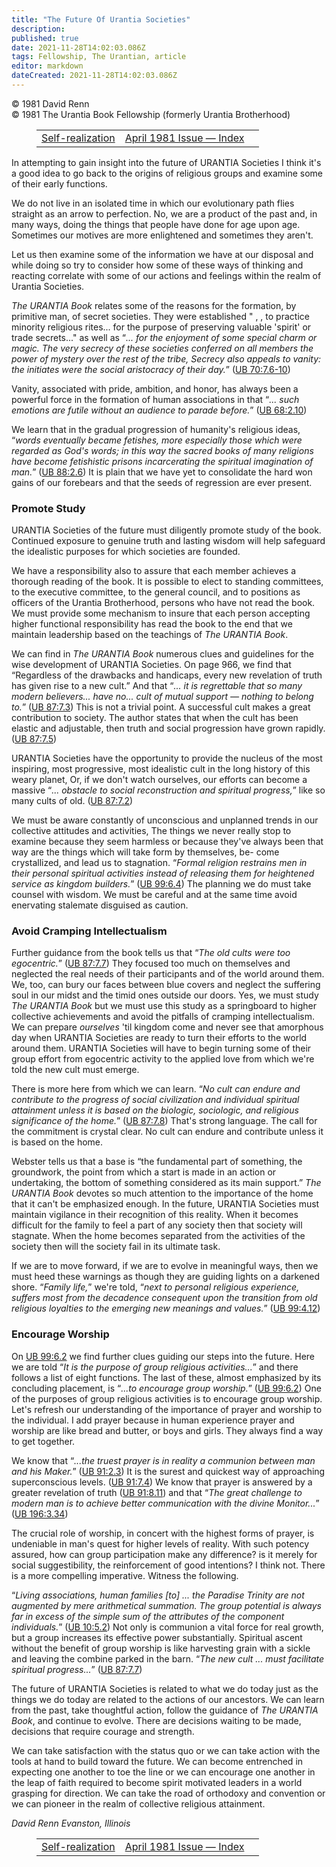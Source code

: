 ```yaml
---
title: "The Future Of Urantia Societies"
description: 
published: true
date: 2021-11-28T14:02:03.086Z
tags: Fellowship, The Urantian, article
editor: markdown
dateCreated: 2021-11-28T14:02:03.086Z
---
```


<p class="v-card v-sheet theme--light grey lighten-3 px-2">© 1981 David Renn<br>© 1981 The Urantia Book Fellowship (formerly Urantia Brotherhood)</p>
<figure class="table chapter-navigator">
  <table>
    <tbody>
      <tr>
        <td>
        <a href="/en/article/Henry_Begemann/Self_realization">
          <span class="mdi mdi-arrow-left-drop-circle"></span><span class="pl-2">Self-realization</span>
        </a>
        </td>
        <td>
        <a href="/en/index/articles_the_urantian#april-1981-issue">
          <span class="mdi mdi-book-open-variant"></span><span class="pl-2">April 1981 Issue — Index</span>
        </a>
        </td>
        <td>
        </td>
      </tr>
    </tbody>
  </table>
</figure>


In attempting to gain insight into the future of URANTIA Societies I think it's a good idea to go back to the origins of religious groups and examine some of their early functions.

We do not live in an isolated time in which our evolutionary path flies straight as an arrow to perfection. No, we are a product of the past and, in many ways, doing the things that people have done for age upon age. Sometimes our motives are more enlightened and sometimes they aren't.

Let us then examine some of the information we have at our disposal and while doing so try to consider how some of these ways of thinking and reacting correlate with some of our actions and feelings within the realm of Urantia Societies.

_The URANTIA Book_ relates some of the reasons for the formation, by primitive man, of secret societies. They were established " , , to practice minority religious rites... for the purpose of preserving valuable 'spirit' or trade secrets..." as well as “_... for the enjoyment of some special charm or magic. The very secrecy of these societies conferred on all members the power of mystery over the rest of the tribe, Secrecy also appeals to vanity: the initiates were the social aristocracy of their day._” (<a id="a39_510"></a>[UB 70:7.6-10](/en/The_Urantia_Book/70#p7_6))

Vanity, associated with pride, ambition, and honor, has always been a powerful force in the formation of human associations in that “_... such emotions are futile without an audience to parade before._” (<a id="a41_204"></a>[UB 68:2.10](/en/The_Urantia_Book/68#p2_10))

We learn that in the gradual progression of humanity's religious ideas, “_words eventually became fetishes, more especially those which were regarded as God's words; in this way the sacred books of many religions have become fetishistic prisons incarcerating the spiritual imagination of man._” (<a id="a43_296"></a>[UB 88:2.6](/en/The_Urantia_Book/88#p2_6)) It is plain that we have yet to consolidate the hard won gains of our forebears and that the seeds of regression are ever present.

### Promote Study

URANTIA Societies of the future must diligently promote study of the book. Continued exposure to genuine truth and lasting wisdom will help safeguard the idealistic purposes for which societies are founded.

We have a responsibility also to assure that each member achieves a thorough reading of the book. It is possible to elect to standing committees, to the executive committee, to the general council, and to positions as officers of the Urantia Brotherhood, persons who have not read the book. We must provide some mechanism to insure that each person accepting higher functional responsibility has read the book to the end that we maintain leadership based on the teachings of _The URANTIA Book_.

We can find in _The URANTIA Book_ numerous clues and guidelines for the wise development of URANTIA Societies. On page 966, we find that “Regardless of the drawbacks and handicaps, every new revelation of truth has given rise to a new cult.” And that “_... it is regrettable that so many modern believers... have no... cult of mutual support — nothing to belong to._” (<a id="a51_369"></a>[UB 87:7.3](/en/The_Urantia_Book/87#p7_3)) This is not a trivial point. A successful cult makes a great contribution to society. The author states that when the cult has been elastic and adjustable, then truth and social progression have grown rapidly. (<a id="a51_623"></a>[UB 87:7.5](/en/The_Urantia_Book/87#p7_5))

URANTIA Societies have the opportunity to provide the nucleus of the most inspiring, most progressive, most idealistic cult in the long history of this weary planet, Or, if we don't watch ourselves, our efforts can become a massive “_... obstacle to social reconstruction and spiritual progress,_” like so many cults of old. (<a id="a53_326"></a>[UB 87:7.2](/en/The_Urantia_Book/87#p7_2))

We must be aware constantly of unconscious and unplanned trends in our collective attitudes and activities, The things we never really stop to examine because they seem harmless or because they've always been that way are the things which will take form by themselves, be- come crystallized, and lead us to stagnation. “_Formal religion restrains men in their personal spiritual activities instead of releasing them for heightened service as kingdom builders._” (<a id="a55_463"></a>[UB 99:6.4](/en/The_Urantia_Book/99#p6_4)) The planning we do must take counsel with wisdom. We must be careful and at the same time avoid enervating stalemate disguised as caution.

### Avoid Cramping Intellectualism

Further guidance from the book tells us that “_The old cults were too egocentric._” (<a id="a59_85"></a>[UB 87:7.7](/en/The_Urantia_Book/87#p7_7)) They focused too much on themselves and neglected the real needs of their participants and of the world around them. We, too, can bury our faces between blue covers and neglect the suffering soul in our midst and the timid ones outside our doors. Yes, we must study _The URANTIA Book_ but we must use this study as a springboard to higher collective achievements and avoid the pitfalls of cramping intellectualism. We can prepare _ourselves_ 'til kingdom come and never see that amorphous day when URANTIA Societies are ready to turn their efforts to the world around them. URANTIA Societies will have to begin turning some of their group effort from egocentric activity to the applied love from which we're told the new cult must emerge.

There is more here from which we can learn. “_No cult can endure and contribute to the progress of social civilization and individual spiritual attainment unless it is based on the biologic, sociologic, and religious significance of the home._” (<a id="a61_246"></a>[UB 87:7.8](/en/The_Urantia_Book/87#p7_8)) That's strong language. The call for the commitment is crystal clear. No cult can endure and contribute unless it is based on the home.

Webster tells us that a base is “the fundamental part of something, the groundwork, the point from which a start is made in an action or undertaking, the bottom of something considered as its main support.” _The URANTIA Book_ devotes so much attention to the importance of the home that it can't be emphasized enough. In the future, URANTIA Societies must maintain vigilance in their recognition of this reality. When it becomes difficult for the family to feel a part of any society then that society will stagnate. When the home becomes separated from the activities of the society then will the society fail in its ultimate task.

If we are to move forward, if we are to evolve in meaningful ways, then we must heed these warnings as though they are guiding lights on a darkened shore. “_Family life,_” we're told, “_next to personal religious experience, suffers most from the decadence consequent upon the transition from old religious loyalties to the emerging new meanings and values._” (<a id="a65_361"></a>[UB 99:4.12](/en/The_Urantia_Book/99#p4_12))

### Encourage Worship

On <a id="a69_3"></a>[UB 99:6.2](/en/The_Urantia_Book/99#p6_2) we find further clues guiding our steps into the future. Here we are told “_It is the purpose of group religious activities..._” and there follows a list of eight functions. The last of these, almost emphasized by its concluding placement, is “_...to encourage group worship._” (<a id="a69_324"></a>[UB 99:6.2](/en/The_Urantia_Book/99#p6_2)) One of the purposes of group religious activities is to encourage group worship. Let's refresh our understanding of the importance of prayer and worship to the individual. I add prayer because in human experience prayer and worship are like bread and butter, or boys and girls. They always find a way to get together.

We know that “_...the truest prayer is in reality a communion between man and his Maker._” (<a id="a71_92"></a>[UB 91:2.3](/en/The_Urantia_Book/91#p2_3)) It is the surest and quickest way of approaching superconscious levels. (<a id="a71_208"></a>[UB 91:7.4](/en/The_Urantia_Book/91#p7_4)) We know that prayer is answered by a greater revelation of truth (<a id="a71_317"></a>[UB 91:8.11](/en/The_Urantia_Book/91#p8_11)) and that “_The great challenge to modern man is to achieve better communication with the divine Monitor..._” (<a id="a71_472"></a>[UB 196:3.34](/en/The_Urantia_Book/196#p3_34))

The crucial role of worship, in concert with the highest forms of prayer, is undeniable in man's quest for higher levels of reality. With such potency assured, how can group participation make any difference? is it merely for social suggestibility, the reinforcement of good intentions? I think not. There is a more compelling imperative. Witness the following.

“_Living associations, human families [to] ... the Paradise Trinity are not augmented by mere arithmetical summation. The group potential is always far in excess of the simple sum of the attributes of the component individuals._” (<a id="a75_231"></a>[UB 10:5.2](/en/The_Urantia_Book/10#p5_2)) Not only is communion a vital force for real growth, but a group increases its effective power substantially. Spiritual ascent without the benefit of group worship is like harvesting grain with a sickle and leaving the combine parked in the barn. “_The new cult ... must facilitate spiritual progress..._” (<a id="a75_581"></a>[UB 87:7.7](/en/The_Urantia_Book/87#p7_7))

The future of URANTIA Societies is related to what we do today just as the things we do today are related to the actions of our ancestors. We can learn from the past, take thoughtful action, follow the guidance of _The URANTIA Book_, and continue to evolve. There are decisions waiting to be made, decisions that require courage and strength.

We can take satisfaction with the status quo or we can take action with the tools at hand to build toward the future. We can become entrenched in expecting one another to toe the line or we can encourage one another in the leap of faith required to become spirit motivated leaders in a world grasping for direction. We can take the road of orthodoxy and convention or we can pioneer in the realm of collective religious attainment.

_David Renn_
_Evanston, Illinois_

<figure class="table chapter-navigator">
  <table>
    <tbody>
      <tr>
        <td>
        <a href="/en/article/Henry_Begemann/Self_realization">
          <span class="mdi mdi-arrow-left-drop-circle"></span><span class="pl-2">Self-realization</span>
        </a>
        </td>
        <td>
        <a href="/en/index/articles_the_urantian#april-1981-issue">
          <span class="mdi mdi-book-open-variant"></span><span class="pl-2">April 1981 Issue — Index</span>
        </a>
        </td>
        <td>
        </td>
      </tr>
    </tbody>
  </table>
</figure>
